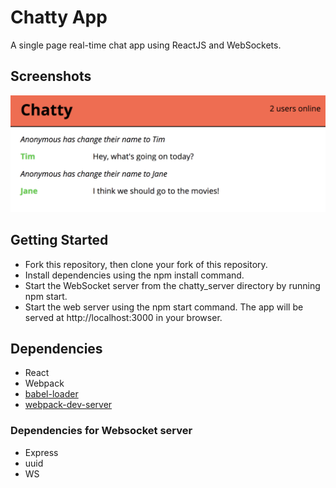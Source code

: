 Chatty App
=====================

A single page real-time chat app using ReactJS and WebSockets.

## Screenshots

!["main chat window"](https://github.com/tim-d-williams/chatty_app/blob/master/docs/main-chat.png)

## Getting Started

- Fork this repository, then clone your fork of this repository.
- Install dependencies using the npm install command.
- Start the WebSocket server from the chatty_server directory by running npm start.
- Start the web server using the npm start command. The app will be served at http://localhost:3000 in your browser.

## Dependencies

* React
* Webpack
* [babel-loader](https://github.com/babel/babel-loader)
* [webpack-dev-server](https://github.com/webpack/webpack-dev-server)

### Dependencies for Websocket server
* Express
* uuid
* WS


